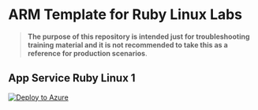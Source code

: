 # ARM Template for Ruby Linux Labs

> **The purpose of this repository is intended just for troubleshooting training material and it is not recommended to take this as a reference for production scenarios**.

## App Service Ruby Linux 1

[![Deploy to Azure](https://aka.ms/deploytoazurebutton)](https://portal.azure.com/#create/Microsoft.Template/uri/https%3A%2F%2Fraw.githubusercontent.com%2Fazureossd%2Farm-templates-ruby%2Fmaster%2Fruby-linux-1.json)
